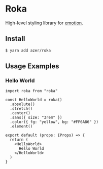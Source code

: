 # Roka

High-level styling library for [emotion](https://github.com/emotion-js/emotion).

## Install

```bash
$ yarn add azer/roka
```

## Usage Examples

### Hello World

```tsx
import roka from "roka"

const HelloWorld = roka()
  .absolute()
  .stretch()
  .center()
  .sans({ size: "3rem" })
  .color({ fg: "yellow", bg: "#FF6A86" })
  .element()

export default (props: IProps) => {
  return (
    <HelloWorld>
      Hello World
    </HelloWorld>
  )
}
```
